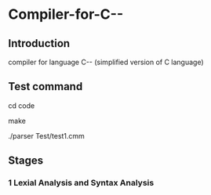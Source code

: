 # Compiler-for-C--

## Introduction

compiler for language C-- (simplified version of C language)

## Test command

  cd code
  
  make
  
  ./parser Test/test1.cmm

## Stages

### 1 Lexial Analysis and Syntax Analysis
